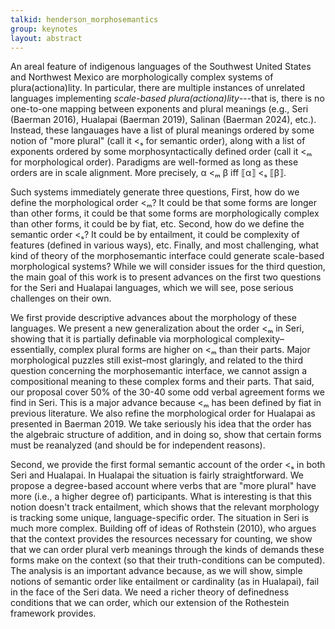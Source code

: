 ```yaml
---
talkid: henderson_morphosemantics
group: keynotes
layout: abstract
---
```


An areal feature of indigenous languages of the Southwest United States and Northwest Mexico are morphologically complex systems of plura(actiona)lity. In particular, there are multiple instances of unrelated languages implementing *scale-based plura(actiona)lity*---that is, there is no one-to-one mapping between exponents and plural meanings (e.g., Seri (Baerman 2016), Hualapai (Baerman 2019), Salinan (Baerman 2024), etc.). Instead, these langauages have a list of plural meanings ordered by some notion of "more plural" (call it <ₛ for semantic order), along with a list of exponents ordered by some morphosyntactically defined order (call it <ₘ for morphological order). Paradigms are well-formed as long as these orders are in scale alignment. More precisely, α <ₘ β iff ⟦α⟧ <ₛ ⟦β⟧.

Such systems immediately generate three questions, First, how do we define the morphological order <ₘ? It could be that some forms are longer than other forms, it could be that some forms are morphologically complex than other forms, it could be by fiat, etc. Second, how do we define the semantic order <ₛ? It could be by entailment, it could be complexity of features (defined in various ways), etc. Finally, and most challenging, what kind of theory of the morphosemantic interface could generate scale-based morphological systems? While we will consider issues for the third question, the main goal of this work is to present advances on the first two questions for the Seri and Hualapai languages, which we will see, pose serious challenges on their own. 

We first provide descriptive advances about the morphology of these languages. We present a new generalization about the order <ₘ in Seri, showing that it is partially definable via morphological complexity–essentially, complex plural forms are higher on <ₘ than their parts. Major morphological puzzles still exist–most glaringly, and related to the third question concerning the morphosemantic interface, we cannot assign a compositional meaning to these complex forms and their parts. That said, our proposal cover 50% of the 30-40 some odd verbal agreement forms we find in Seri. This is a major advance because <ₘ has been defined by fiat in previous literature. We also refine the morphological order for Hualapai as presented in Baerman 2019. We take seriously his idea that the order has the algebraic structure of addition, and in doing so, show that certain forms must be reanalyzed (and should be for independent reasons).

Second, we provide the first formal semantic account of the order <ₛ in both Seri and Hualapai. In Hualapai the situation is fairly straightforward. We propose a degree-based account where verbs that are "more plural" have more (i.e., a higher degree of) participants. What is interesting is that this notion doesn't track entailment, which shows that the relevant morphology is tracking some unique, language-specific order. The situation in Seri is much more complex. Building off of ideas of Rothstein (2010), who argues that the context provides the resources necessary for counting, we show that we can order plural verb meanings through the kinds of demands these forms make on the context (so that their truth-conditions can be computed). The analysis is an important advance because, as we will show, simple notions of semantic order like entailment or cardinality (as in Hualapai), fail in the face of the Seri data. We need a richer theory of definedness conditions that we can order, which our extension of the Rothestein framework provides.
